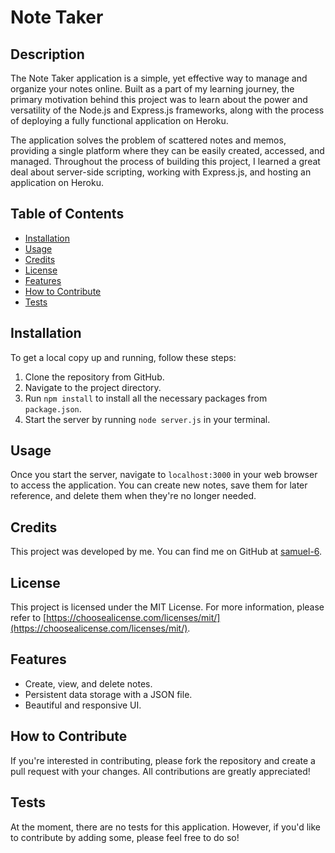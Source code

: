 # Note Taker

## Description

The Note Taker application is a simple, yet effective way to manage and organize your notes online. Built as a part of my learning journey, the primary motivation behind this project was to learn about the power and versatility of the Node.js and Express.js frameworks, along with the process of deploying a fully functional application on Heroku.

The application solves the problem of scattered notes and memos, providing a single platform where they can be easily created, accessed, and managed. Throughout the process of building this project, I learned a great deal about server-side scripting, working with Express.js, and hosting an application on Heroku.

## Table of Contents

- [Installation](#installation)
- [Usage](#usage)
- [Credits](#credits)
- [License](#license)
- [Features](#features)
- [How to Contribute](#how-to-contribute)
- [Tests](#tests)

## Installation

To get a local copy up and running, follow these steps:

1. Clone the repository from GitHub.
2. Navigate to the project directory.
3. Run `npm install` to install all the necessary packages from `package.json`.
4. Start the server by running `node server.js` in your terminal.

## Usage

Once you start the server, navigate to `localhost:3000` in your web browser to access the application. You can create new notes, save them for later reference, and delete them when they're no longer needed.

## Credits

This project was developed by me. You can find me on GitHub at [samuel-6](https://github.com/samuel-6).

## License

This project is licensed under the MIT License. For more information, please refer to [https://choosealicense.com/licenses/mit/](https://choosealicense.com/licenses/mit/).

## Features

- Create, view, and delete notes.
- Persistent data storage with a JSON file.
- Beautiful and responsive UI.

## How to Contribute

If you're interested in contributing, please fork the repository and create a pull request with your changes. All contributions are greatly appreciated!

## Tests

At the moment, there are no tests for this application. However, if you'd like to contribute by adding some, please feel free to do so!